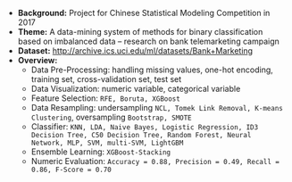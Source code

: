 * **Background:** Project for Chinese Statistical Modeling Competition in 2017
* **Theme:** A data-mining system of methods for binary classification based on imbalanced data – research on bank telemarketing campaign
* **Dataset:** http://archive.ics.uci.edu/ml/datasets/Bank+Marketing
* **Overview:**
  * Data Pre-Processing: handling missing values, one-hot encoding, training set, cross-validation set, test set
  * Data Visualization: numeric variable, categorical variable
  * Feature Selection: `RFE, Boruta, XGBoost`
  * Data Resampling: undersampling `NCL, Tomek Link Removal, K-means Clustering`, oversampling `Bootstrap, SMOTE`
  * Classifier: `KNN, LDA, Naive Bayes, Logistic Regression, ID3 Decision Tree, C50 Decision Tree, Random Forest, Neural Network,
     MLP, SVM, multi-SVM, LightGBM`
  * Ensemble Learning: `XGBoost-Stacking`
  * Numeric Evaluation: `Accuracy = 0.88, Precision = 0.49, Recall = 0.86, F-Score = 0.70`
